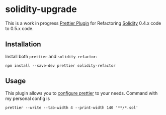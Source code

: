 # solidity-upgrade

This is a work in progress [Prettier Plugin](https://prettier.io/docs/en/plugins.html) for Refactoring [Solidity](https://github.com/ethereum/solidity) 0.4.x code to 0.5.x code.

## Installation 

Install both `prettier` and `solidity-refactor`:

```
npm install --save-dev prettier solidity-refactor
```

## Usage

This plugin allows you to [configure prettier](https://prettier.io/docs/en/options.html) to your needs. Command with my personal config is

```
prettier --write --tab-width 4 --print-width 140 '**/*.sol'
```
